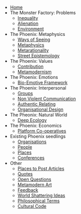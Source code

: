 * [Home][1]
* The Monster Factory: Problems
	* [Inequality][2]
	* [Alienation][3]
	* [Environment][4]
* The Phoenix: Metaphysics
	* [Ways of Seeing][5]
	* [Metaphysics][6]
	* [Metarationality][7]
	* [Street Epistemology][8]
* The Phoenix: Values
	 * [Contribution][9]
	* [Metamodernism][10]
* The Phoenix: Emotions
	* [Bio-Emotive Framework][11]
* The Phoenix: Interpersonal
	* [Groups][12]
	* [Non Violent Communication][13]
	* [Authentic Relating][14]
	* [Organisational Design][15]
* The Pheonix: Natural World
	* [Deep Ecology][16]
* The Phoenix: Economics
	* [Platform Co-operatives][17]
* Existing Phoenix seedlings
	* [Organisations][18]
	* [People][19]
	* [Places][20]
	* [Conferences][21]
* Other
	* [Places to Post Articles][22]
	* [Quotes][23]
	* [Open Questions][24]
	* [Metamodern Art][25]
	* [Feedback][26]
	* [World Shattering Ideas][27]
	* [Philosophical Terms][28]
	* [Cultural Code][29]

[1]:	/
[2]:	inequality.md
[3]:	alienation.md
[4]:	environment.md
[5]:	waysofseeing.md
[6]:	metaphysics.md
[7]:	metarationality.md
[8]:	streetepistemology.md
[9]:	contribution.md
[10]:	metamodernism.md
[11]:	The%20Bio-Emotive%20Framework.md
[12]:	groups.md
[13]:	nonviolentcommunication.md
[14]:	authenticrelating.md
[15]:	organisationaldesign.md
[16]:	deepecology.md
[17]:	platformcooperatives.md
[18]:	organisations.md
[19]:	people.md
[20]:	places.md
[21]:	conferences.md
[22]:	placestopost.md
[23]:	quotes.md
[24]:	openquestions.md
[25]:	metamodernart.md
[26]:	feedback.md
[27]:	worldshatteringideas.md
[28]:	philosophicalterms.md
[29]:	culturecode.md